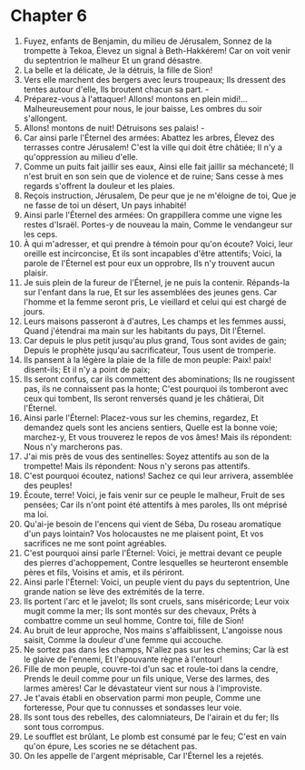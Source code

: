 # Chapter 6

1. Fuyez, enfants de Benjamin, du milieu de Jérusalem, Sonnez de la trompette à Tekoa, Élevez un signal à Beth-Hakkérem! Car on voit venir du septentrion le malheur Et un grand désastre.
2. La belle et la délicate, Je la détruis, la fille de Sion!
3. Vers elle marchent des bergers avec leurs troupeaux; Ils dressent des tentes autour d'elle, Ils broutent chacun sa part. -
4. Préparez-vous à l'attaquer! Allons! montons en plein midi!... Malheureusement pour nous, le jour baisse, Les ombres du soir s'allongent.
5. Allons! montons de nuit! Détruisons ses palais! -
6. Car ainsi parle l'Éternel des armées: Abattez les arbres, Élevez des terrasses contre Jérusalem! C'est la ville qui doit être châtiée; Il n'y a qu'oppression au milieu d'elle.
7. Comme un puits fait jaillir ses eaux, Ainsi elle fait jaillir sa méchanceté; Il n'est bruit en son sein que de violence et de ruine; Sans cesse à mes regards s'offrent la douleur et les plaies.
8. Reçois instruction, Jérusalem, De peur que je ne m'éloigne de toi, Que je ne fasse de toi un désert, Un pays inhabité!
9. Ainsi parle l'Éternel des armées: On grappillera comme une vigne les restes d'Israël. Portes-y de nouveau la main, Comme le vendangeur sur les ceps.
10. À qui m'adresser, et qui prendre à témoin pour qu'on écoute? Voici, leur oreille est incirconcise, Et ils sont incapables d'être attentifs; Voici, la parole de l'Éternel est pour eux un opprobre, Ils n'y trouvent aucun plaisir.
11. Je suis plein de la fureur de l'Éternel, je ne puis la contenir. Répands-la sur l'enfant dans la rue, Et sur les assemblées des jeunes gens. Car l'homme et la femme seront pris, Le vieillard et celui qui est chargé de jours.
12. Leurs maisons passeront à d'autres, Les champs et les femmes aussi, Quand j'étendrai ma main sur les habitants du pays, Dit l'Éternel.
13. Car depuis le plus petit jusqu'au plus grand, Tous sont avides de gain; Depuis le prophète jusqu'au sacrificateur, Tous usent de tromperie.
14. Ils pansent à la légère la plaie de la fille de mon peuple: Paix! paix! disent-ils; Et il n'y a point de paix;
15. Ils seront confus, car ils commettent des abominations; Ils ne rougissent pas, ils ne connaissent pas la honte; C'est pourquoi ils tomberont avec ceux qui tombent, Ils seront renversés quand je les châtierai, Dit l'Éternel.
16. Ainsi parle l'Éternel: Placez-vous sur les chemins, regardez, Et demandez quels sont les anciens sentiers, Quelle est la bonne voie; marchez-y, Et vous trouverez le repos de vos âmes! Mais ils répondent: Nous n'y marcherons pas.
17. J'ai mis près de vous des sentinelles: Soyez attentifs au son de la trompette! Mais ils répondent: Nous n'y serons pas attentifs.
18. C'est pourquoi écoutez, nations! Sachez ce qui leur arrivera, assemblée des peuples!
19. Écoute, terre! Voici, je fais venir sur ce peuple le malheur, Fruit de ses pensées; Car ils n'ont point été attentifs à mes paroles, Ils ont méprisé ma loi.
20. Qu'ai-je besoin de l'encens qui vient de Séba, Du roseau aromatique d'un pays lointain? Vos holocaustes ne me plaisent point, Et vos sacrifices ne me sont point agréables.
21. C'est pourquoi ainsi parle l'Éternel: Voici, je mettrai devant ce peuple des pierres d'achoppement, Contre lesquelles se heurteront ensemble pères et fils, Voisins et amis, et ils périront.
22. Ainsi parle l'Éternel: Voici, un peuple vient du pays du septentrion, Une grande nation se lève des extrémités de la terre.
23. Ils portent l'arc et le javelot; Ils sont cruels, sans miséricorde; Leur voix mugit comme la mer; Ils sont montés sur des chevaux, Prêts à combattre comme un seul homme, Contre toi, fille de Sion!
24. Au bruit de leur approche, Nos mains s'affaiblissent, L'angoisse nous saisit, Comme la douleur d'une femme qui accouche.
25. Ne sortez pas dans les champs, N'allez pas sur les chemins; Car là est le glaive de l'ennemi, Et l'épouvante règne à l'entour!
26. Fille de mon peuple, couvre-toi d'un sac et roule-toi dans la cendre, Prends le deuil comme pour un fils unique, Verse des larmes, des larmes amères! Car le dévastateur vient sur nous à l'improviste.
27. Je t'avais établi en observation parmi mon peuple, Comme une forteresse, Pour que tu connusses et sondasses leur voie.
28. Ils sont tous des rebelles, des calomniateurs, De l'airain et du fer; Ils sont tous corrompus.
29. Le soufflet est brûlant, Le plomb est consumé par le feu; C'est en vain qu'on épure, Les scories ne se détachent pas.
30. On les appelle de l'argent méprisable, Car l'Éternel les a rejetés.

